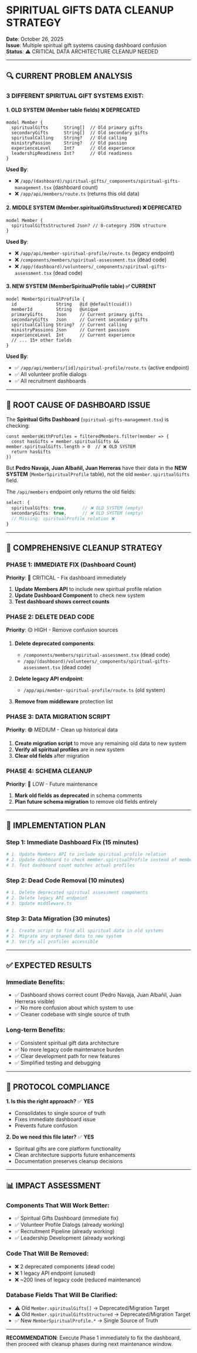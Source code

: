 # SPIRITUAL GIFTS DATA CLEANUP STRATEGY
**Date**: October 26, 2025  
**Issue**: Multiple spiritual gift systems causing dashboard confusion  
**Status**: ⚠️ CRITICAL DATA ARCHITECTURE CLEANUP NEEDED

---

## 🔍 CURRENT PROBLEM ANALYSIS

### 3 DIFFERENT SPIRITUAL GIFT SYSTEMS EXIST:

#### 1. **OLD SYSTEM** (Member table fields) ❌ DEPRECATED
```prisma
model Member {
  spiritualGifts      String[]  // Old primary gifts
  secondaryGifts      String[]  // Old secondary gifts  
  spiritualCalling    String?   // Old calling
  ministryPassion     String?   // Old passion
  experienceLevel     Int?      // Old experience
  leadershipReadiness Int?      // Old readiness
}
```
**Used By**: 
- ❌ `/app/(dashboard)/spiritual-gifts/_components/spiritual-gifts-management.tsx` (dashboard count)
- ❌ `/app/api/members/route.ts` (returns this old data)

#### 2. **MIDDLE SYSTEM** (Member.spiritualGiftsStructured) ❌ DEPRECATED  
```prisma
model Member {
  spiritualGiftsStructured Json? // 8-category JSON structure
}
```
**Used By**:
- ❌ `/app/api/member-spiritual-profile/route.ts` (legacy endpoint)
- ❌ `/components/members/spiritual-assessment.tsx` (dead code)
- ❌ `/app/(dashboard)/volunteers/_components/spiritual-gifts-assessment.tsx` (dead code)

#### 3. **NEW SYSTEM** (MemberSpiritualProfile table) ✅ CURRENT
```prisma
model MemberSpiritualProfile {
  id               String   @id @default(cuid())
  memberId         String   @unique
  primaryGifts     Json     // Current primary gifts
  secondaryGifts   Json     // Current secondary gifts
  spiritualCalling String?  // Current calling
  ministryPassions Json     // Current passions
  experienceLevel  Int      // Current experience
  // ... 15+ other fields
}
```
**Used By**:
- ✅ `/app/api/members/[id]/spiritual-profile/route.ts` (active endpoint)
- ✅ All volunteer profile dialogs
- ✅ All recruitment dashboards

---

## 🎯 ROOT CAUSE OF DASHBOARD ISSUE

The **Spiritual Gifts Dashboard** (`spiritual-gifts-management.tsx`) is checking:
```tsx
const membersWithProfiles = filteredMembers.filter(member => {
  const hasGifts = member.spiritualGifts && member.spiritualGifts.length > 0  // ❌ OLD SYSTEM
  return hasGifts
})
```

But **Pedro Navaja, Juan Albañil, Juan Herreras** have their data in the **NEW SYSTEM** (`MemberSpiritualProfile` table), not the old `member.spiritualGifts` field.

The `/api/members` endpoint only returns the old fields:
```ts
select: {
  spiritualGifts: true,      // ❌ OLD SYSTEM (empty)
  secondaryGifts: true,      // ❌ OLD SYSTEM (empty)
  // Missing: spiritualProfile relation ❌
}
```

---

## 🧹 COMPREHENSIVE CLEANUP STRATEGY

### PHASE 1: IMMEDIATE FIX (Dashboard Count)
**Priority**: 🔴 CRITICAL - Fix dashboard immediately

1. **Update Members API** to include new spiritual profile relation
2. **Update Dashboard Component** to check new system
3. **Test dashboard shows correct counts**

### PHASE 2: DELETE DEAD CODE
**Priority**: 🟡 HIGH - Remove confusion sources

1. **Delete deprecated components**:
   - `/components/members/spiritual-assessment.tsx` (dead code)
   - `/app/(dashboard)/volunteers/_components/spiritual-gifts-assessment.tsx` (dead code)

2. **Delete legacy API endpoint**:
   - `/app/api/member-spiritual-profile/route.ts` (old system)

3. **Remove from middleware** protection list

### PHASE 3: DATA MIGRATION SCRIPT
**Priority**: 🟢 MEDIUM - Clean up historical data

1. **Create migration script** to move any remaining old data to new system
2. **Verify all spiritual profiles** are in new system
3. **Clear old fields** after migration

### PHASE 4: SCHEMA CLEANUP
**Priority**: 🔵 LOW - Future maintenance

1. **Mark old fields as deprecated** in schema comments
2. **Plan future schema migration** to remove old fields entirely

---

## 🚀 IMPLEMENTATION PLAN

### Step 1: Immediate Dashboard Fix (15 minutes)
```bash
# 1. Update Members API to include spiritual profile relation
# 2. Update dashboard to check member.spiritualProfile instead of member.spiritualGifts
# 3. Test dashboard count matches actual profiles
```

### Step 2: Dead Code Removal (10 minutes)  
```bash
# 1. Delete deprecated spiritual assessment components
# 2. Delete legacy API endpoint
# 3. Update middleware.ts
```

### Step 3: Data Migration (30 minutes)
```bash
# 1. Create script to find all spiritual data in old systems
# 2. Migrate any orphaned data to new system
# 3. Verify all profiles accessible
```

---

## ✅ EXPECTED RESULTS

### Immediate Benefits:
- ✅ Dashboard shows correct count (Pedro Navaja, Juan Albañil, Juan Herreras visible)
- ✅ No more confusion about which system to use
- ✅ Cleaner codebase with single source of truth

### Long-term Benefits:
- ✅ Consistent spiritual gift data architecture
- ✅ No more legacy code maintenance burden  
- ✅ Clear development path for new features
- ✅ Simplified testing and debugging

---

## 🔧 PROTOCOL COMPLIANCE

**1. Is this the right approach?** ✅ **YES**
- Consolidates to single source of truth
- Fixes immediate dashboard issue
- Prevents future confusion

**2. Do we need this file later?** ✅ **YES**
- Spiritual gifts are core platform functionality
- Clean architecture supports future enhancements
- Documentation preserves cleanup decisions

---

## 📊 IMPACT ASSESSMENT

### Components That Will Work Better:
- ✅ Spiritual Gifts Dashboard (immediate fix)
- ✅ Volunteer Profile Dialogs (already working)
- ✅ Recruitment Pipeline (already working)
- ✅ Leadership Development (already working)

### Code That Will Be Removed:
- ❌ 2 deprecated components (dead code)
- ❌ 1 legacy API endpoint (unused)
- ❌ ~200 lines of legacy code (reduced maintenance)

### Database Fields That Will Be Clarified:
- ⚠️ Old `Member.spiritualGifts[]` → Deprecated/Migration Target
- ⚠️ Old `Member.spiritualGiftsStructured` → Deprecated/Migration Target  
- ✅ New `MemberSpiritualProfile.*` → Single Source of Truth

---

**RECOMMENDATION**: Execute Phase 1 immediately to fix the dashboard, then proceed with cleanup phases during next maintenance window.